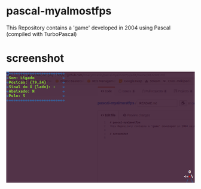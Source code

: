 # pascal-myalmostfps
This Repository contains a 'game' developed in 2004 using Pascal (compiled with TurboPascal)

# screenshot
![alt text](https://raw.githubusercontent.com/moacyrricardo/pascal-myalmostfps/master/screenshot1.png)
